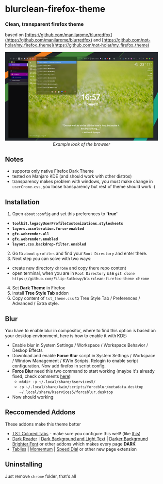 # blurclean-firefox-theme
### Clean, transparent firefox theme

based on [https://github.com/manilarome/blurredfox](https://github.com/manilarome/blurredfox) and [https://github.com/not-holar/my_firefox_theme](https://github.com/not-holar/my_firefox_theme)

<p align="center"><img alt="Example look with theme" src="other/browser.png"/><br/><i>Example look of the browser</i></p>

## Notes
+ supports only native Firefox Dark Theme
+ tested on Manjaro KDE (and should work with other distros)
+ transparency makes problem with windows, you must make change in `userCrome.css`, you loose transparency but rest of theme should work :) 

## Installation

1. Open `about:config` and set this preferences to **'true'** 

+ **`toolkit.legacyUserProfileCustomizations.stylesheets`**
+ **`layers.acceleration.force-enabled`**
+ **`gfx.webrender.all`**
+ **`gfx.webrender.enabled`**
+ **`layout.css.backdrop-filter.enabled`**

2. Go to `about:profiles` and find your `Root Directory` and enter there.
3. Next step you can solve with two ways:
+ create new directory `chrome` and copy there repo content
+ open terminal, when you are in `Root Directory` use `git clone https://github.com/Filip-Sutkowy/blurclean-firefox-theme chrome`
4. Set **Dark Theme** in Firefox
5. Install **Tree Style Tab** addon
6. Copy content of `tst_theme.css` to Tree Style Tab / Preferences / Advanced / Extra style.

## Blur
You have to enable blur in compositor, where to find this option is based on your desktop environment, here is how to enable it with KDE:
+ Enable blur in System Settings / Workspace / Workspace Behavior / Deskop Effects
+ Download and enable **Force Blur** script in System Settings / Workspace / Window Management / KWin Scripts. Relogin to enable script configuration. Now add firefox in script config.
+ **Force Blur** need this two command to start working (maybe it's already fixed, check comments [here](https://store.kde.org/p/1294604/))
	+ `mkdir -p ~/.local/share/kservices5/`
	+ `cp ~/.local/share/kwin/scripts/forceblur/metadata.desktop ~/.local/share/kservices5/forceblur.desktop`
+ Now should working

## Reccomended Addons
These addons make this theme better
+ [TST Colored Tabs](https://addons.mozilla.org/en-US/firefox/addon/tst-colored-tabs) - make sure you configure this well! (like [this](other/tst_colours.png))
+ [Dark Reader](https://addons.mozilla.org/en-US/firefox/addon/darkreader) | [Dark Background and Light Text](https://addons.mozilla.org/en-US/firefox/addon/dark-background-light-text/) | [Darker Background Brighter Font](https://addons.mozilla.org/en-US/firefox/addon/darker-bg-brighter-font) or other addons which makes every page **DARK**
+ [Tabliss](https://addons.mozilla.org/en-US/firefox/addon/tabliss/) | [Momentum](https://addons.mozilla.org/en-US/firefox/addon/momentumdash) | [Speed Dial](https://addons.mozilla.org/en-US/firefox/addon/fvd-speed-dial) or other new page extension

## Uninstalling 
Just remove `chrome` folder, that's all